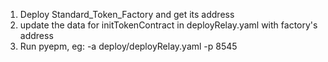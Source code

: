 1. Deploy Standard_Token_Factory and get its address
1. update the data for initTokenContract in deployRelay.yaml with factory's address
1. Run pyepm, eg: -a <unlockedAccount> deploy/deployRelay.yaml -p 8545
